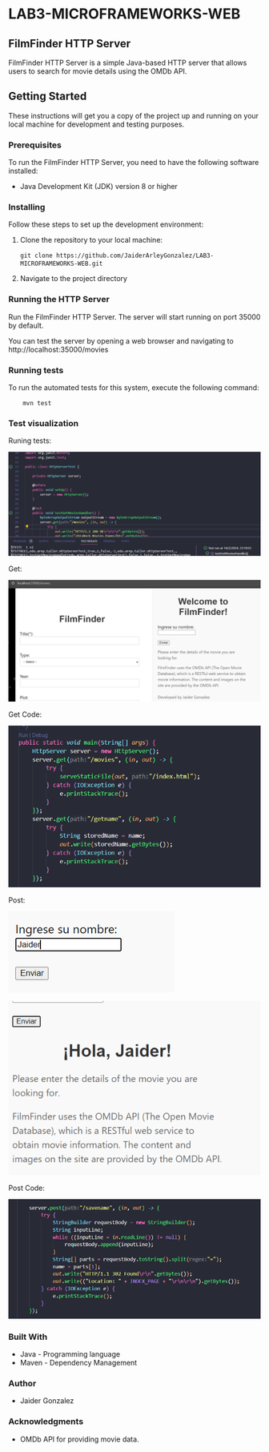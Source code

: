 # LAB3-MICROFRAMEWORKS-WEB
## FilmFinder HTTP Server
FilmFinder HTTP Server is a simple Java-based HTTP server that allows users to search for movie details using the OMDb API.

## Getting Started

These instructions will get you a copy of the project up and running on your local machine for development and testing purposes.

### Prerequisites

To run the FilmFinder HTTP Server, you need to have the following software installed:

- Java Development Kit (JDK) version 8 or higher

### Installing

Follow these steps to set up the development environment:

1. Clone the repository to your local machine:

    ```
    git clone https://github.com/JaiderArleyGonzalez/LAB3-MICROFRAMEWORKS-WEB.git
    ```
2. Navigate to the project directory
### Running the HTTP Server

Run the FilmFinder HTTP Server.
The server will start running on port 35000 by default.

You can test the server by opening a web browser and navigating to http://localhost:35000/movies

### Running tests
To run the automated tests for this system, execute the following command:
```
    mvn test
```
### Test visualization
Runing tests:

![](/img/tests.png)

Get:

![](/img/get.png)

Get Code:

![](/img/getCode.png)

Post:

![](/img/post.png)

![](/img/postev.png)

Post Code:

![](/img/postCode.png)


### Built With
- Java - Programming language
- Maven - Dependency Management
### Author
- Jaider Gonzalez
### Acknowledgments
- OMDb API for providing movie data.